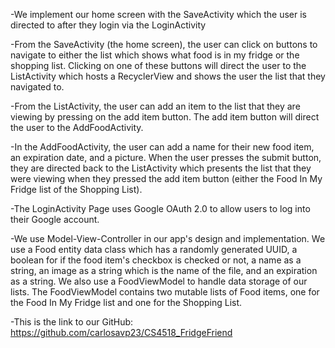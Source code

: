 -We implement our home screen with the SaveActivity which the
user is directed to after they login via the LoginActivity

-From the SaveActivity (the home screen), the user can click
on buttons to navigate to either the list which shows what
food is in my fridge or the shopping list. Clicking on one of
these buttons will direct the user to the ListActivity which
hosts a RecyclerView and shows the user the list that they
navigated to.

-From the ListActivity, the user can add an item to the list 
that they are viewing by pressing on the add item button. The 
add item button will direct the user to the AddFoodActivity.

-In the AddFoodActivity, the user can add a name for their new
food item, an expiration date, and a picture. When the user
presses the submit button, they are directed back to the 
ListActivity which presents the list that they were viewing
when they pressed the add item button (either the Food In My
Fridge list of the Shopping List).

-The LoginActivity Page uses Google OAuth 2.0 to allow users to
log into their Google account.

-We use Model-View-Controller in our app's design and
implementation. We use a Food entity data class which has
a randomly generated UUID, a boolean for if the food item's
checkbox is checked or not, a name as a string, an image as
a string which is the name of the file, and an expiration
as a string. We also use a FoodViewModel to handle data 
storage of our lists. The FoodViewModel contains two
mutable lists of Food items, one for the Food In My
Fridge list and one for the Shopping List.

-This is the link to our GitHub: https://github.com/carlosavp23/CS4518_FridgeFriend